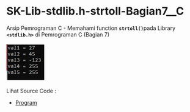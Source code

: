 # SK-Lib-stdlib.h-strtoll-Bagian7__C
Arsip Pemrograman C - Memahami function <code><b>strtoll()</b></code>pada Library <code><b>&lt;stdlib.h></b></code> di Pemrograman C (Bagian 7)<br><br>
<img src="https://github.com/RizkyKhapidsyah/SK-Lib-stdlib.h-strtoll-Bagian7__C/blob/master/SK-Lib-stdlib.h-strtoll-Bagian7__C/x64/result/001.PNG"><br><br>
Lihat Source Code : <br>
- <a href="https://github.com/RizkyKhapidsyah/SK-Lib-stdlib.h-strtoll-Bagian7__C/blob/master/SK-Lib-stdlib.h-strtoll-Bagian7__C/Source.c">Program</a>
